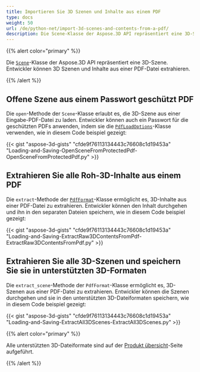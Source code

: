 ```yaml
---
title: Importieren Sie 3D Szenen und Inhalte aus einem PDF
type: docs
weight: 50
url: /de/python-net/import-3d-scenes-and-contents-from-a-pdf/
description: Die Scene-Klasse der Aspose.3D API repräsentiert eine 3D-Szene. Entwickler können 3D Szenen und Inhalte aus einer PDF-Datei extrahieren.
---
```

{{% alert color="primary" %}}

Die [`Scene`](https://reference.aspose.com/3d/net/aspose.threed/scene)-Klasse der Aspose.3D API repräsentiert eine 3D-Szene. Entwickler können 3D Szenen und Inhalte aus einer PDF-Datei extrahieren.

{{% /alert %}}
##  **Offene Szene aus einem Passwort geschützt PDF**
Die `open`-Methode der `Scene`-Klasse erlaubt es, die 3D-Szene aus einer Eingabe-PDF-Datei zu laden. Entwickler können auch ein Passwort für die geschützten PDFs anwenden, indem sie die [`PdfLoadOptions`](https://reference.aspose.com/3d/net/aspose.threed.formats/pdfloadoptions)-Klasse verwenden, wie in diesem Code beispiel gezeigt:

{{< gist "aspose-3d-gists" "cfde9f76113134443c76608c1d19453a" "Loading-and-Saving-OpenSceneFromProtectedPdf-OpenSceneFromProtectedPdf.py" >}}
##  **Extrahieren Sie alle Roh-3D-Inhalte aus einem PDF**
Die `extract`-Methode der [`PdfFormat`](https://reference.aspose.com/3d/net/aspose.threed.formats/pdfformat)-Klasse ermöglicht es, 3D-Inhalte aus einer PDF-Datei zu extrahieren. Entwickler können den Inhalt durchgehen und ihn in den separaten Dateien speichern, wie in diesem Code beispiel gezeigt:

{{< gist "aspose-3d-gists" "cfde9f76113134443c76608c1d19453a" "Loading-and-Saving-ExtractRaw3DContentsFromPdf-ExtractRaw3DContentsFromPdf.py" >}}
##  **Extrahieren Sie alle 3D-Szenen und speichern Sie sie in unterstützten 3D-Formaten**
Die `extract_scene`-Methode der `PdfFormat`-Klasse ermöglicht es, 3D-Szenen aus einer PDF-Datei zu extrahieren. Entwickler können die Szenen durchgehen und sie in den unterstützten 3D-Dateiformaten speichern, wie in diesem Code beispiel gezeigt:

{{< gist "aspose-3d-gists" "cfde9f76113134443c76608c1d19453a" "Loading-and-Saving-ExtractAll3DScenes-ExtractAll3DScenes.py" >}}

{{% alert color="primary" %}}

Alle unterstützten 3D-Dateiformate sind auf der [Produkt übersicht](/3d/de/python-net/product-overview/)-Seite aufgeführt.

{{% /alert %}}
